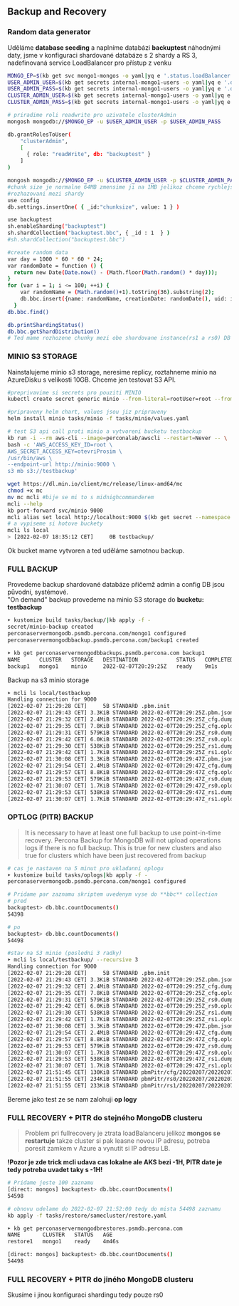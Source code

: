 ## Backup and Recovery 

### Random data generator
Uděláme **database seeding** a naplníme databázi **backuptest** náhodnými daty, jsme v
konfiguraci shardované databáze s 2 shardy a RS 3, nadefinovaná service
LoadBalancer pro přístup z venku

```sh
MONGO_EP=$(kb get svc mongo1-mongos -o yaml|yq e '.status.loadBalancer.ingress[0].ip' -)
USER_ADMIN_USER=$(kb get secrets internal-mongo1-users -o yaml|yq e '.data.MONGODB_USER_ADMIN_USER' -|base64 -d)
USER_ADMIN_PASS=$(kb get secrets internal-mongo1-users -o yaml|yq e '.data.MONGODB_USER_ADMIN_PASSWORD' -|base64 -d)
CLUSTER_ADMIN_USER=$(kb get secrets internal-mongo1-users -o yaml|yq e '.data.MONGODB_CLUSTER_ADMIN_USER' -|base64 -d)
CLUSTER_ADMIN_PASS=$(kb get secrets internal-mongo1-users -o yaml|yq e '.data.MONGODB_CLUSTER_ADMIN_PASSWORD' -|base64 -d)

# priradime roli readwrite pro uzivatele clusterAdmin
mongosh mongodb://$MONGO_EP -u $USER_ADMIN_USER -p $USER_ADMIN_PASS

db.grantRolesToUser(
    "clusterAdmin",
    [
      { role: "readWrite", db: "backuptest" }
    ]
)

mongosh mongodb://$MONGO_EP -u $CLUSTER_ADMIN_USER -p $CLUSTER_ADMIN_PASS
#chunk size je normalne 64MB zmensime ji na 1MB jelikoz chceme rychlejsi
#rozhazovani mezi shardy
use config
db.settings.insertOne( { _id:"chunksize", value: 1 } )

use backuptest
sh.enableSharding("backuptest")
sh.shardCollection("backuptest.bbc", { _id : 1  } )   
#sh.shardCollection("backuptest.bbc")   

#create random data
var day = 1000 * 60 * 60 * 24;
var randomDate = function () {
  return new Date(Date.now() - (Math.floor(Math.random() * day)));
}
for (var i = 1; i <= 100; ++i) {
    var randomName = (Math.random()+1).toString(36).substring(2);
    db.bbc.insert({name: randomName, creationDate: randomDate(), uid: i});
  }
db.bbc.find()

db.printShardingStatus()
db.bbc.getShardDistribution()
# Ted mame rozhozene chunky mezi obe shardovane instance(rs1 a rs0) DB backuptest
```

### MINIO S3 STORAGE
Nainstalujeme minio s3 storage, neresime replicy, roztahneme minio na AzureDisku
s velikosti 10GB. Chceme jen testovat S3 API.

```sh
#preprivavime si secrets pro pouziti MINIO
kubectl create secret generic minio --from-literal=rootUser=root --from-literal=rootPassword=otevriProsim

#pripraveny helm chart, values jsou jiz pripraveny
helm install minio tasks/minio -f tasks/minio/values.yaml
```

```sh
# test S3 api call proti minio a vytvoreni bucketu testbackup
kb run -i --rm aws-cli --image=perconalab/awscli --restart=Never -- \
bash -c 'AWS_ACCESS_KEY_ID=root \
AWS_SECRET_ACCESS_KEY=otevriProsim \
/usr/bin/aws \
--endpoint-url http://minio:9000 \
s3 mb s3://testbackup'

```
```sh
wget https://dl.min.io/client/mc/release/linux-amd64/mc
chmod +x mc
mv mc mcli #bije se mi to s midnighcommanderem
mcli --help
kb port-forward svc/minio 9000
mcli alias set local http://localhost:9000 $(kb get secret --namespace percona minio -o jsonpath="{.data.rootUser}" | base64 --decode) $(kb get secret --namespace percona minio -o jsonpath="{.data.rootPassword}" | base64 --decode)
# a vypiseme si hotove buckety
mcli ls local
> [2022-02-07 18:35:12 CET]     0B testbackup/
```
Ok bucket mame vytvoren a ted uděláme samotnou backup.

### FULL BACKUP  
Provedeme backup shardované databáze přičemž admin a config DB jsou původní,
systémové.  
"On demand" backup provedeme na minio S3 storage do **bucketu: testbackup**

```sh
➤ kustomize build tasks/backup/|kb apply -f -
secret/minio-backup created
perconaservermongodb.psmdb.percona.com/mongo1 configured
perconaservermongodbbackup.psmdb.percona.com/backup1 created

➤ kb get perconaservermongodbbackups.psmdb.percona.com backup1
NAME      CLUSTER   STORAGE   DESTINATION            STATUS   COMPLETED   AGE
backup1   mongo1    minio     2022-02-07T20:29:25Z   ready    9m1s        9m40s
```

Backup na s3 minio storage
```sh
➤ mcli ls local/testbackup
Handling connection for 9000
[2022-02-07 21:29:28 CET]     5B STANDARD .pbm.init
[2022-02-07 21:29:43 CET] 3.3KiB STANDARD 2022-02-07T20:29:25Z.pbm.json
[2022-02-07 21:29:32 CET] 2.4MiB STANDARD 2022-02-07T20:29:25Z_cfg.dump.gz
[2022-02-07 21:29:35 CET] 7.8KiB STANDARD 2022-02-07T20:29:25Z_cfg.oplog.gz
[2022-02-07 21:29:31 CET] 579KiB STANDARD 2022-02-07T20:29:25Z_rs0.dump.gz
[2022-02-07 21:29:42 CET] 6.0KiB STANDARD 2022-02-07T20:29:25Z_rs0.oplog.gz
[2022-02-07 21:29:30 CET] 538KiB STANDARD 2022-02-07T20:29:25Z_rs1.dump.gz
[2022-02-07 21:29:42 CET] 1.7KiB STANDARD 2022-02-07T20:29:25Z_rs1.oplog.gz
[2022-02-07 21:30:08 CET] 3.3KiB STANDARD 2022-02-07T20:29:47Z.pbm.json
[2022-02-07 21:29:54 CET] 2.4MiB STANDARD 2022-02-07T20:29:47Z_cfg.dump.gz
[2022-02-07 21:29:57 CET] 8.8KiB STANDARD 2022-02-07T20:29:47Z_cfg.oplog.gz
[2022-02-07 21:29:53 CET] 579KiB STANDARD 2022-02-07T20:29:47Z_rs0.dump.gz
[2022-02-07 21:30:07 CET] 1.7KiB STANDARD 2022-02-07T20:29:47Z_rs0.oplog.gz
[2022-02-07 21:29:53 CET] 538KiB STANDARD 2022-02-07T20:29:47Z_rs1.dump.gz
[2022-02-07 21:30:07 CET] 1.7KiB STANDARD 2022-02-07T20:29:47Z_rs1.oplog.gz
```

### OPTLOG (PITR) BACKUP
> It is necessary to have at least one full backup to use point-in-time recovery. Percona Backup for MongoDB will not upload operations logs if there is no full backup. This is true for new clusters and also true for clusters which have been just recovered from backup
```sh
# cas je nastaven na 5 minut pro ukladanni oplogu
➤ kustomize build tasks/oplogs|kb apply -f -
perconaservermongodb.psmdb.percona.com/mongo1 configured
```

```sh
# Pridame par zaznamu skriptem uvedenym vyse do **bbc** collection
# pred
backuptest> db.bbc.countDocuments()
54398

# po
backuptest> db.bbc.countDocuments()
54498

#stav na S3 minio (posledni 3 radky)
➤ mcli ls local/testbackup/ --recursive 3
Handling connection for 9000
[2022-02-07 21:29:28 CET]     5B STANDARD .pbm.init
[2022-02-07 21:29:43 CET] 3.3KiB STANDARD 2022-02-07T20:29:25Z.pbm.json
[2022-02-07 21:29:32 CET] 2.4MiB STANDARD 2022-02-07T20:29:25Z_cfg.dump.gz
[2022-02-07 21:29:35 CET] 7.8KiB STANDARD 2022-02-07T20:29:25Z_cfg.oplog.gz
[2022-02-07 21:29:31 CET] 579KiB STANDARD 2022-02-07T20:29:25Z_rs0.dump.gz
[2022-02-07 21:29:42 CET] 6.0KiB STANDARD 2022-02-07T20:29:25Z_rs0.oplog.gz
[2022-02-07 21:29:30 CET] 538KiB STANDARD 2022-02-07T20:29:25Z_rs1.dump.gz
[2022-02-07 21:29:42 CET] 1.7KiB STANDARD 2022-02-07T20:29:25Z_rs1.oplog.gz
[2022-02-07 21:30:08 CET] 3.3KiB STANDARD 2022-02-07T20:29:47Z.pbm.json
[2022-02-07 21:29:54 CET] 2.4MiB STANDARD 2022-02-07T20:29:47Z_cfg.dump.gz
[2022-02-07 21:29:57 CET] 8.8KiB STANDARD 2022-02-07T20:29:47Z_cfg.oplog.gz
[2022-02-07 21:29:53 CET] 579KiB STANDARD 2022-02-07T20:29:47Z_rs0.dump.gz
[2022-02-07 21:30:07 CET] 1.7KiB STANDARD 2022-02-07T20:29:47Z_rs0.oplog.gz
[2022-02-07 21:29:53 CET] 538KiB STANDARD 2022-02-07T20:29:47Z_rs1.dump.gz
[2022-02-07 21:30:07 CET] 1.7KiB STANDARD 2022-02-07T20:29:47Z_rs1.oplog.gz
[2022-02-07 21:51:45 CET] 130KiB STANDARD pbmPitr/cfg/20220207/20220207202954-2.20220207205145-1.oplog.snappy
[2022-02-07 21:51:55 CET] 234KiB STANDARD pbmPitr/rs0/20220207/20220207202954-2.20220207205147-1.oplog.snappy
[2022-02-07 21:51:55 CET] 233KiB STANDARD pbmPitr/rs1/20220207/20220207202954-2.20220207205154-3.oplog.snappy
```

Bereme jako test ze se nam zalohuji **op logy**

### FULL RECOVERY + PITR do stejného MongoDB clusteru
> Problem pri fullrecovery je ztrata loadBalanceru jelikoz **mongos se restartuje** takze cluster si pak leasne novou IP adresu, potreba poresit zamkem v Azure a vynutit si IP adresu LB.  

**!Pozor je zde trick mcli udava cas lokalne ale AKS bezi -1H, PITR date je tedy
potreba uvadet taky s -1H!**
```sh
# Pridame jeste 100 zaznamu
[direct: mongos] backuptest> db.bbc.countDocuments()
54598

# obnovu udelame do 2022-02-07 21:52:00 tedy do mista 54498 zaznamu
kb apply -f tasks/restore/samecluster/restore.yaml

➤ kb get perconaservermongodbrestores.psmdb.percona.com
NAME       CLUSTER   STATUS   AGE
restore1   mongo1    ready    4m46s

[direct: mongos] backuptest> db.bbc.countDocuments()
54498
```

### FULL RECOVERY + PITR do jiného MongoDB clusteru
Skusíme i jinou konfiguraci shardingu tedy pouze rs0


